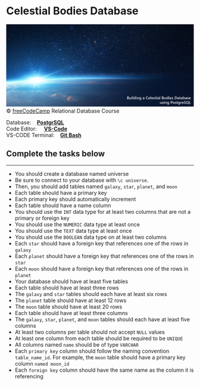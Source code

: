 
# Celestial Bodies Database
![](Celestial.jpg)
:copyright: [freeCodeCamp](https://www.freecodecamp.org/learn/relational-database/) Relational Database Course

Database: &nbsp;&nbsp;&nbsp;**[PostgrSQL](https://www.postgresql.org/download/)** <br/>
Code Editor: &nbsp;&nbsp;&nbsp;&nbsp;**[VS-Code](https://code.visualstudio.com/)** <br/>
VS-CODE Terminal: &nbsp;&nbsp;&nbsp;**[Git Bash](https://git-scm.com/downloads)**

## Complete the tasks below
-------------------------------

- You should create a database named universe
- Be sure to connect to your database with `\c universe`. 
- Then, you should add tables named `galaxy`, `star`, `planet`, and `moon`
- Each table should have a primary key
- Each primary key should automatically increment
- Each table should have a name column
- You should use the `INT` data type for at least two columns that are not a primary or foreign key
- You should use the `NUMERIC` data type at least once
- You should use the `TEXT` data type at least once
- You should use the `BOOLEAN` data type on at least two columns
- Each `star` should have a foreign key that references one of the rows in `galaxy`
- Each `planet` should have a foreign key that references one of the rows in `star`
- Each `moon` should have a foreign key that references one of the rows in `planet`
- Your database should have at least five tables
- Each table should have at least three rows
- The `galaxy` and `star` tables should each have at least six rows
- The `planet` table should have at least 12 rows <br/>
- The `moon` table should have at least 20 rows
- Each table should have at least three columns
- The `galaxy`, `star`, `planet`, and `moon` tables should each have at least five columns
- At least two columns per table should not accept `NULL` values
- At least one column from each table should be required to be `UNIQUE`
- All columns named `name` should be of type `VARCHAR`
- Each `primary key` column should follow the naming convention `table_name_id`. For example, the `moon` table should have a primary key column `named moon_id`
- Each `foreign key` column should have the same name as the column it is referencing
